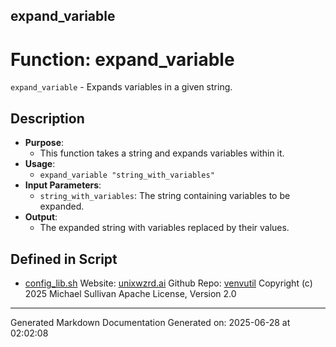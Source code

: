 ## expand_variable
# Function: expand_variable
`expand_variable` - Expands variables in a given string.
## Description
- **Purpose**:
  - This function takes a string and expands variables within it.
- **Usage**:
  - `expand_variable "string_with_variables"`
- **Input Parameters**:
  - `string_with_variables`: The string containing variables to be expanded.
- **Output**:
  - The expanded string with variables replaced by their values.

## Defined in Script

* [config_lib.sh](../config_lib_sh.md)
Website: [unixwzrd.ai](https://unixwzrd.ai)
Github Repo: [venvutil](https://github.com/unixwzrd/venvutil)
Copyright (c) 2025 Michael Sullivan
Apache License, Version 2.0

---

Generated Markdown Documentation
Generated on: 2025-06-28 at 02:02:08
